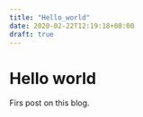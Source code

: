 ```yaml
---
title: "Hello_world"
date: 2020-02-22T12:19:18+08:00
draft: true
---
```



# Hello world

Firs post on this blog.
